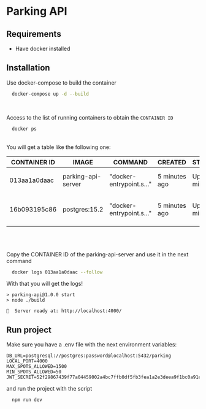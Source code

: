 # Parking API

## Requirements
* Have docker installed
## Installation
Use docker-compose to build the container

```bash
  docker-compose up -d --build
```
 <br />
 
Access to the list of running containers to obtain the `CONTAINER ID`


```````bash
  docker ps
```````
 <br />
You will get a table like the following one:

| CONTAINER ID | IMAGE              | COMMAND                | CREATED       | STATUS       | PORTS                   | NAMES                  |
|--------------|--------------------|------------------------|---------------|--------------|-------------------------|------------------------|
| 013aa1a0daac | parking-api-server | "docker-entrypoint.s…" | 5 minutes ago | Up 5 minutes | 0.0.0.0:14000->4000/tcp | parking-api-server-1   |
| 16b093195c86 | postgres:15.2      | "docker-entrypoint.s…" | 5 minutes ago | Up 5 minutes | 0.0.0.0:15432->5432/tcp | parking-api-postgres-1 |

<br /> <br />

Copy the CONTAINER ID of the parking-api-server and use it in the next command <br />
```````bash
  docker logs 013aa1a0daac --follow
```````

With that you will get the logs! <br />

```text
> parking-api@1.0.0 start
> node ./build

🚀  Server ready at: http://localhost:4000/
```
## Run project 

Make sure you have a .env file with the next environment variables:

```
DB_URL=postgresql://postgres:password@localhost:5432/parking
LOCAL_PORT=4000
MAX_SPOTS_ALLOWED=1500
MIN_SPOTS_ALLOWED=50
JWT_SECRET=52f29867439f77a04459002a4bc7ffb0df5fb3fea1a2e3deea9f1bc0a91e96c0
```

and run the project with the script

```````bash
  npm run dev
```````
